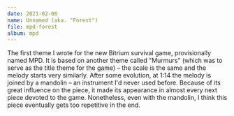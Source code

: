 ```yaml
---
date: 2021-02-06
name: Unnamed (aka. "Forest")
file: mpd-forest
album: mpd
---
```


The first theme I wrote for the new Bitrium survival game, provisionally named MPD. It is based on another theme called "Murmurs" (which was to serve as the title theme for the game) – the scale is the same and the melody starts very similarly. After some evolution, at 1:14 the melody is joined by a mandolin – an instrument I'd never used before. Because of its great influence on the piece, it made its appearance in almost every next piece devoted to the game. Nonetheless, even with the mandolin, I think this piece eventually gets too repetitive in the end.
